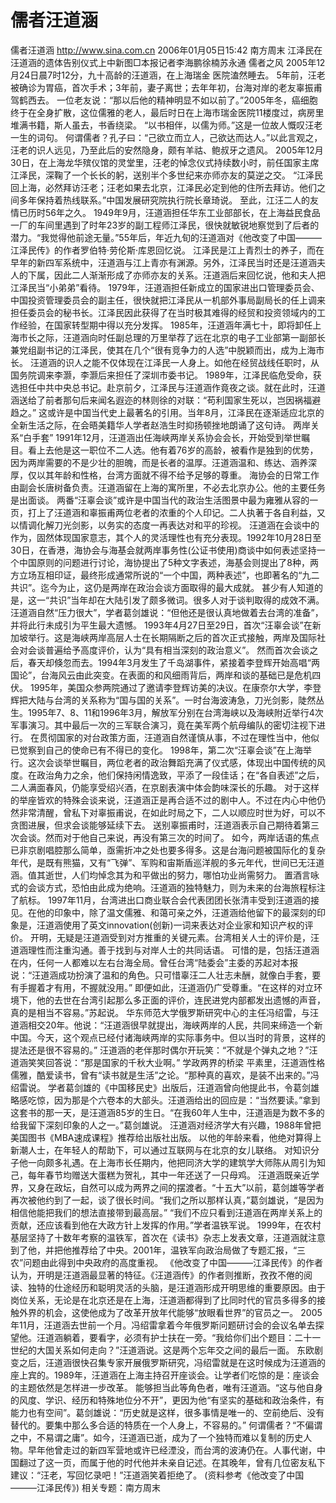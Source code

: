 # 儒者汪道涵

儒者汪道涵
http://www.sina.com.cn 2006年01月05日15:42 南方周末
江泽民在汪道涵的遗体告别仪式上中新图□本报记者李海鹏徐楠苏永通
儒者之风
2005年12月24日晨7时12分，九十高龄的汪道涵，在上海瑞金
医院溘然睡去。
5年前，汪老被确诊为胃癌，首次手术；3年前，妻子离世；去年年初，台海对岸的老友辜振甫驾鹤西去。
一位老友说：“那以后他的精神明显不如以前了。”2005年冬，癌细胞终于在全身扩散，这位儒雅的老人，最后时日在上海市瑞金医院11楼度过，病房里堆满书籍，斯人虽去，书香绕梁。
“以书相伴，以儒为师。”这是一位故人慨叹汪老一生的词句。
何谓儒者？孔子曰：“己欲立而立人，己欲达而达人。”以此言观之，汪老的识人远见，乃至此后的安然隐身，颇有羊祜、鲍叔牙之遗风。
2005年12月30日，在上海龙华殡仪馆的灵堂里，汪老的悼念仪式持续数小时，前任国家主席江泽民，深鞠了一个长长的躬，送别半个多世纪来亦师亦友的莫逆之交。
“江泽民回上海，必然拜访汪老；汪老如果去北京，江泽民必定到他的住所去拜访。他们之间多年保持着热线联系。”中国发展研究院执行院长章琦说。
至此，江汪二人的友情已历时56年之久。
1949年9月，汪道涵担任华东工业部部长，在上海益民食品一厂的车间里遇到了时年23岁的副工程师江泽民，很快就敏锐地察觉到了后者的潜力。“我觉得他前途无量。”55年后，年近九旬的汪道涵对《他改变了中国———江泽民传》的作者罗伯特·劳伦斯·库恩回忆说。
江泽民是江上青烈士的养子，而在早年的新四军系统中，汪道涵与江上青亦有渊源。另外，江泽民当时还是汪道涵夫人的下属，因此二人渐渐形成了亦师亦友的关系。汪道涵后来回忆说，他和夫人把江泽民当“小弟弟”看待。
1979年，汪道涵担任新成立的国家进出口管理委员会、中国投资管理委员会的副主任，很快就把江泽民从一机部外事局副局长的任上调来担任委员会的秘书长。江泽民因此获得了在当时极其难得的经贸和投资领域内的工作经验，在国家转型期中得以充分发挥。
1985年，汪道涵年满七十，即将卸任上海市长之际，汪道涵向时任副总理的万里举荐了远在北京的电子工业部第一副部长兼党组副书记的江泽民，使其在几个“很有竞争力的人选”中脱颖而出，成为上海市长。
汪道涵的识人之能不仅体现在江泽民一人身上。如他在经贸战线任职时，从国务院调来李灏，李灏后来担任了深圳市委书记。
1989年，江泽民临危受命，获选担任中共中央总书记。赴京前夕，江泽民与汪道涵作竟夜之谈。就在此时，汪道涵送给了前者那句后来闻名遐迩的林则徐的对联：“苟利国家生死以，岂因祸福避趋之。”
这或许是中国当代史上最著名的引用。当年8月，江泽民在逐渐适应北京的全新生活之际，在会晤美籍华人学者赵浩生时抑扬顿挫地朗诵了这句诗。
两岸关系“白手套”
1991年12月，汪道涵出任海峡两岸关系协会会长，开始受到举世瞩目。看上去他是这一职位不二人选。他有着76岁的高龄，被看作是独到的优势，因为两岸需要的不是少壮的胆魄，而是长者的温厚。汪道涵温和、练达、涵养深厚，仅以其年龄和性格，台湾方面就不得不给予足够的尊重。
海协会的日常工作由副会长唐树备负责。汪道涵留在上海的寓所里，不必去北京办公。他的主要任务是出面谈。
两番“汪辜会谈”或许是中国当代的政治生活图景中最为雍雅从容的一页，打上了汪道涵和辜振甫两位老者的浓重的个人印记。二人执著于各自利益，又以情调化解刀光剑影，以务实的态度一再表达对和平的珍视。
汪道涵在会谈中的作为，固然体现国家意志，其个人的灵活理性也有充分表现。1992年10月28日至30日，在香港，海协会与海基会就两岸事务性(公证书使用)商谈中如何表述坚持一个中国原则的问题进行讨论，海协提出了5种文字表述，海基会则提出了8种，两方立场互相印证，最终形成通常所说的“一个中国，两种表述”，也即著名的“九二共识”。迄今为止，这仍是两岸在政治会谈方面取得的最大成就。
甚少有人知道的是，这一“共识”当年却在大陆引发了颇多微词。很多人对于谈判取得的成效不满。汪道涵自然“压力很大”，学者葛剑雄说：“但他还是很认真地做着去台湾的准备”，并将此行未成引为平生最大遗憾。
1993年4月27日至29日，首次“汪辜会谈”在新加坡举行。这是海峡两岸高层人士在长期隔断之后的首次正式接触，两岸及国际社会对会谈普遍给予高度评价，认为“具有相当深刻的政治意义”。
然而首次会谈之后，春天却倏忽而去。1994年3月发生了千岛湖事件，紧接着李登辉开始高唱“两国论”，台海风云由此突变。在表面的和风细雨背后，两岸和谈的基础已是危机四伏。
1995年，美国众参两院通过了邀请李登辉访美的决议。在康奈尔大学，李登辉把大陆与台湾的关系称为“国与国的关系”。一时台海波涛急，刀光剑影，陡然丛生。1995年7、8、11和1996年3月，解放军分别在台湾海峡以及海峡附近举行4次军事演习。其中最后一次的三军联合演习，竟在美军两个航母编队的密切注视下进行。
在贯彻国家的对台政策方面，汪道涵自然谨慎从事，不过在理性当中，他似已觉察到自己的使命已有不得已的变化。
1998年，第二次“汪辜会谈”在上海举行。这次会谈举世瞩目，两位老者的政治舞蹈充满了仪式感，体现出中国传统的风度。在政治角力之余，他们保持闲情逸致，平添了一段佳话；在“各自表述”之后，二人满面春风，仍能享受绍兴酒，在京剧表演中体会韵味深长的乐趣。
对于这样的举座皆欢的特殊会谈来说，汪道涵正是再合适不过的剧中人。不过在内心中他仍然非常清醒，曾私下对辜振甫说，在如此时局之下，二人以顺应时世为好，可以不贪图进展，但求会谈能够延续下去。
送别辜振甫时，汪道涵表示自己期待着第三次会谈。然而对于他自己来说，再没有第三次的时间了。
如今，两岸话语的焦点已非京剧唱腔那么简单，亟需折冲之处也要多得多。这是台海问题被国际化的复杂年代，是既有熊猫，又有“飞弹”、军购和宙斯盾巡洋舰的多元年代，世间已无汪道涵。值其逝世，人们均悼念其为和平做出的努力，哪怕功业尚需努力。
置酒言咏式的会谈方式，恐怕由此成为绝响。汪道涵的独特魅力，则为未来的台海旅程标注了航标。
1997年11月，台湾进出口商业联合会代表团团长张清丰受到汪道涵的接见。在他的印象中，除了温文儒雅、和蔼可亲之外，汪道涵给他留下的最深刻的印象是，汪道涵使用了英文innovation(创新)一词来表达对企业家和知识产权的评价。
开明，无疑是汪道涵受到对方推重的关键元素。台湾相关人士的评价是，汪道涵理性而注重沟通。善于找到与对岸人士的共同话语。
可惜的是，包括汪道涵在内，任何一人都难以左右台海全局。曾任台湾“陆委会”主委的苏起对本报说：“汪道涵成功扮演了温和的角色。只可惜辜汪二人壮志未酬，就像白手套，要有手握着才有用，不握就没用。”
即便如此，汪道涵仍广受尊重。“在这样的对立环境下，他的去世在台湾引起那么多正面的评价，连民进党内部都发出遗憾的声音，真的是相当不容易。”苏起说。
华东师范大学俄罗斯研究中心的主任冯绍雷，与汪道涵相交20年。他说：“汪道涵很早就提出，海峡两岸的人民，共同来缔造一个新中国。今天，这个观点已经付诸海峡两岸的实际事务中。但以当时的背景，这样的提法还是很不容易的。”
汪道涵的老伴那时偶尔开玩笑：“不就是个弹丸之地？”汪道涵笑笑回答说：“那是国家的千秋大业啊。”
学政两界的桥梁
平素里，汪道涵性格儒雅，酷爱读书，曾有“读书就是生活”之论。“那种真的喜欢，是装不出来的。”冯绍雷说。
学者葛剑雄的《中国移民史》出版后，汪道涵曾向他提此书，令葛剑雄略感吃惊，因为那是个六卷本的大部头。汪道涵给出的回应是：“当然要读。”拿到这套书的那一天，是汪道涵85岁的生日。“在我60年人生中，汪道涵是为数不多的给我留下深刻印象的人之一。”葛剑雄说。
汪道涵对经济学大有兴趣，1988年曾把美国图书《MBA速成课程》推荐给出版社出版。
以他的年龄来看，他绝对算得上新潮人士，在年轻人的帮助下，可以通过互联网与在北京的女儿联络。
对知识分子他一向颇多礼遇。在上海市长任期内，他把同济大学的建筑学大师陈从周引为知己，每年春节均赠送大蛋糕为贺礼，其中一年还送了一只母鸡。
汪道涵既亲近学界，又身在政坛，自然可以成为两界之间的摆渡者。“十五大”以前，葛剑雄等学者再次被他约到了一起，谈了很长时间。“我们之所以那样认真，”葛剑雄说，“是因为相信他能把我们的想法直接带到最高层。”
“我们不应只看到汪道涵在两岸关系上的贡献，还应该看到他在大政方针上发挥的作用。”学者温铁军说。
1999年，在农村基层坚持了十数年考察的温铁军，首次在《读书》杂志上发表文章，汪道涵就注意到了他，并把他推荐给了中央。2001年，温铁军向政治局做了专题汇报，“三农”问题由此得到中央政府的高度重视。
《他改变了中国———江泽民传》的作者认为，开明是汪道涵最显著的特征。《汪道涵传》的作者则推断，孜孜不倦的阅读、独特的仕途经历和聪明灵活的头脑，是汪道涵形成开明思维的重要原因。由于岗位关系，无论是在北京还是在上海，汪道涵都得到了比同时代的官员多得多的接触外界的机会，这使他成为了改革开放年代能够“放眼看世界”的官员之一。
2005年11月，汪道涵去世前一个月。冯绍雷拿着今年俄罗斯问题研讨会的会议名单去探望他。汪道涵躺着，要看字，必须有护士扶在一旁。“我给你们出个题目：二十一世纪的大国关系如何走向？”汪道涵说。这是两个忘年交之间的最后一面。
东欧剧变之后，汪道涵很快召集专家开展俄罗斯研究，冯绍雷就是在这时候成为汪道涵的座上宾的。1989年，汪道涵在上海主持召开座谈会。让学者们吃惊的是：座谈会的主题依然是怎样进一步改革。
能够担当此等角色者，唯有汪道涵。“这与他自身的风度、学识、经历和特殊地位分不开”，更因为他“有坚实的基础和政治条件，有能力也有空间”。葛剑雄说：“历史就是这样，很多事情是唯一的、空前绝后、没有替代的。要集中那么多合适的特质在一个人身上，不容易的。”
何谓儒者？“不偏谓之中，不易谓之庸”。如今，汪道涵已逝，成为了一个独特而难以复制的历史人物。早年他曾走过的新四军营地或许已经湮没，而台湾的波涛仍在。人事代谢，中国翻过了这一页，而属于他的时代他并未亲自记述。在其晚年，曾有几位密友私下建议：“汪老，写回忆录吧！”汪道涵笑着拒绝了。
(资料参考《他改变了中国———江泽民传》)
相关专题：南方周末 

